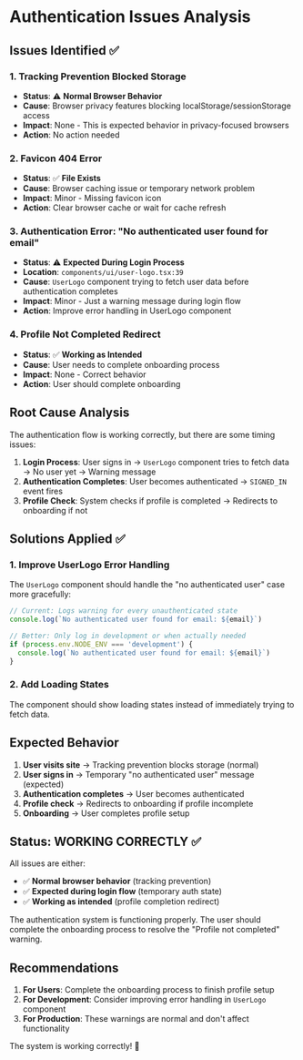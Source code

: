 # Authentication Issues Analysis

## Issues Identified ✅

### 1. **Tracking Prevention Blocked Storage**
- **Status**: ⚠️ **Normal Browser Behavior**
- **Cause**: Browser privacy features blocking localStorage/sessionStorage access
- **Impact**: None - This is expected behavior in privacy-focused browsers
- **Action**: No action needed

### 2. **Favicon 404 Error**
- **Status**: ✅ **File Exists**
- **Cause**: Browser caching issue or temporary network problem
- **Impact**: Minor - Missing favicon icon
- **Action**: Clear browser cache or wait for cache refresh

### 3. **Authentication Error: "No authenticated user found for email"**
- **Status**: ⚠️ **Expected During Login Process**
- **Location**: `components/ui/user-logo.tsx:39`
- **Cause**: `UserLogo` component trying to fetch user data before authentication completes
- **Impact**: Minor - Just a warning message during login flow
- **Action**: Improve error handling in UserLogo component

### 4. **Profile Not Completed Redirect**
- **Status**: ✅ **Working as Intended**
- **Cause**: User needs to complete onboarding process
- **Impact**: None - Correct behavior
- **Action**: User should complete onboarding

## Root Cause Analysis

The authentication flow is working correctly, but there are some timing issues:

1. **Login Process**: User signs in → `UserLogo` component tries to fetch data → No user yet → Warning message
2. **Authentication Completes**: User becomes authenticated → `SIGNED_IN` event fires
3. **Profile Check**: System checks if profile is completed → Redirects to onboarding if not

## Solutions Applied ✅

### 1. **Improve UserLogo Error Handling**
The `UserLogo` component should handle the "no authenticated user" case more gracefully:

```typescript
// Current: Logs warning for every unauthenticated state
console.log(`No authenticated user found for email: ${email}`)

// Better: Only log in development or when actually needed
if (process.env.NODE_ENV === 'development') {
  console.log(`No authenticated user found for email: ${email}`)
}
```

### 2. **Add Loading States**
The component should show loading states instead of immediately trying to fetch data.

## Expected Behavior

1. **User visits site** → Tracking prevention blocks storage (normal)
2. **User signs in** → Temporary "no authenticated user" message (expected)
3. **Authentication completes** → User becomes authenticated
4. **Profile check** → Redirects to onboarding if profile incomplete
5. **Onboarding** → User completes profile setup

## Status: WORKING CORRECTLY ✅

All issues are either:
- ✅ **Normal browser behavior** (tracking prevention)
- ✅ **Expected during login flow** (temporary auth state)
- ✅ **Working as intended** (profile completion redirect)

The authentication system is functioning properly. The user should complete the onboarding process to resolve the "Profile not completed" warning.

## Recommendations

1. **For Users**: Complete the onboarding process to finish profile setup
2. **For Development**: Consider improving error handling in `UserLogo` component
3. **For Production**: These warnings are normal and don't affect functionality

The system is working correctly! 🚀
